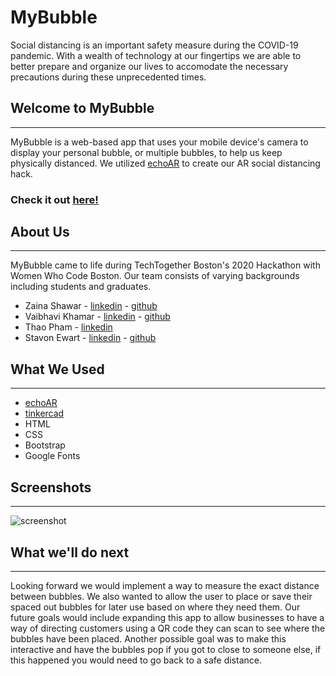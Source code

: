 # MyBubble

Social distancing is an important safety measure during the COVID-19 pandemic. With a wealth of technology at our fingertips we are able to better prepare and organize our lives to accomodate the necessary precautions during these unprecedented times.


## Welcome to MyBubble
----- 
MyBubble is a web-based app that uses your mobile device's camera to display your personal bubble, or multiple bubbles, to help us keep physically distanced. We utilized [echoAR](https://www.echoar.xyz/) to create our AR social distancing hack.

### Check it out [here!](https://mybubble.surge.sh/)

## About Us
-----
MyBubble came to life during TechTogether Boston's 2020 Hackathon with Women Who Code Boston. Our team consists of varying backgrounds including students and graduates. 
  - Zaina Shawar - [linkedin](https://www.linkedin.com/in/zaina-shawar/) - [github](https://github.com/zainashawar)
  - Vaibhavi Khamar - [linkedin](https://www.linkedin.com/in/Vaibhavi-Khamar/) - [github](https://github.com/Vaibhavi-Khamar)
  - Thao Pham - [linkedin](https://www.linkedin.com/in/thaopham1816/)
  - Stavon Ewart - [linkedin](https://www.linkedin.com/in/stavon-ewart/) - [github](https://github.com/StavonJoy)

## What We Used
-----
- [echoAR](https://www.echoar.xyz/)
- [tinkercad](https://www.tinkercad.com/)
- HTML
- CSS
- Bootstrap
- Google Fonts

## Screenshots
-----
![screenshot](https://cdn.discordapp.com/attachments/774389101294125089/774846468649517106/IMG_4714.jpg)

## What we'll do next 
-----
Looking forward we would implement a way to measure the exact distance between bubbles. We also wanted to allow the user to place or save their spaced out bubbles for later use based on where they need them. Our future goals would include expanding this app to allow businesses to have a way of directing customers using a QR code they can scan to see where the bubbles have been placed. Another possible goal was to make this interactive and have the bubbles pop if you got to close to someone else, if this happened you would need to go back to a safe distance.

